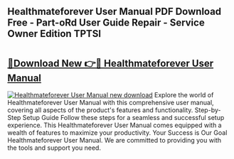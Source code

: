 ## Healthmateforever User Manual PDF Download Free - Part-oRd User Guide Repair - Service Owner Edition TPTSl

# <h2><a href="http://bc41482.oget.top/?id=Healthmateforever+User+Manual">🔗Download New 👉🔴 Healthmateforever User Manual</a></h2>

[![Healthmateforever User Manual new download](https://i.imgur.com/5g1atiW.png)](http://bc41482.oget.top/?id=Healthmateforever+User+Manual)
Explore the world of Healthmateforever User Manual with this comprehensive user manual, covering all aspects of the product's features and functionality. Step-by-Step Setup Guide Follow these steps for a seamless and successful setup experience. This Healthmateforever User Manual comes equipped with a wealth of features to maximize your productivity. Your Success is Our Goal Healthmateforever User Manual. We are committed to providing you with the tools and support you need.
